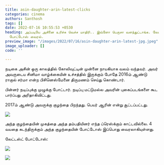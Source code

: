 ```yaml
---
title: asin-daughter-arin-latest-clicks
categories: cinema
authors: Santhosh
tags: []
date: 2022-07-16 10:55:53 +0530
heading: அப்படியே அசினை உரிச்சு வெச்ச மாதிரி.. இவ்ளோ பெருசா வளந்துட்டாங்க. லேட்டஸ்ட்
  போட்டோஸ் வைரல்.
preview_image: "/images/2022/07/16/asin-daughter-arin-latest-jpg.jpeg"
image_uploader: []
code: ''

---
```

நடிகை அசின் ஒரு காலத்தில் கோலிவுட்டின் முன்னை நாயகியாக வலம் வந்தவர். அவர் அவருடைய சினிமா வாழ்க்கையின் உச்சத்தில் இருக்கும் போதே 2016ம் ஆண்டு ராகுல் சர்மா என்ற பிசினெஸ்மேனை திருமணம் செய்து கொண்டார்.

பின்னர் நடிப்புக்கு முழுக்கு போட்டார். நடிப்பு மட்டுமல்ல அவரின் புகைப்படங்களை கூட பார்ப்பது அரிதாகிவிட்டது.

2017ம் ஆண்டு அவருக்கு குழந்தை பிறந்தது. பெயர் ஆரின் என்று சூட்டப்பட்டது.

![](/images/2022/07/16/arin-asin-daughter-jpg.jpeg)

அந்த குழந்தையின் முகத்தை அந்த தம்பதியினர் எந்த ப்ரெஸ்க்கும் காட்டவில்லை. 4 வயதை கடந்திருக்கும் அந்த குழந்தையின் போட்டோஸ் இப்பொது வைரலாகியுள்ளது.

லேட்டஸ்ட் போட்டோஸ்:

![](/images/2022/07/16/arin-asin-daughter-2-jpg.jpeg)

![](/images/2022/07/16/arin-asin-daughter-1-jpg.jpeg)
